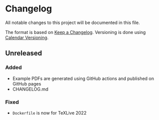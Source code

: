 # Changelog

All notable changes to this project will be documented in this file.

The format is based on [Keep a Changelog](http://keepachangelog.com/).
Versioning is done using [Calendar Versioning](https://calver.org/).

## Unreleased

### Added

* Example PDFs are generated using GitHub actions and published on GitHub pages
* CHANGELOG.md

### Fixed

* `Dockerfile` is now for TeXLive 2022

[Unreleased]: https://github.com/latextemplates/uni-stuttgart-dissertation-template/compare/2022-03-01...HEAD
